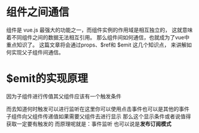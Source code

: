 
# 组件之间通信

组件是 vue.js 最强大的功能之一，而组件实例的作用域是相互独立的，
这就意味着不同组件之间的数据无法相互引用。
那么组件间如何通信，也就成为了vue中重点知识了。
这篇文章将会通过props、$ref和 $emit 这几个知识点，
来讲解如何实现父子组件间通信。

# $emit的实现原理

因为子组件进行传值其父组件应该有一个触发条件

而去知道何时触发可以进行监听在这里你可以使用点击事件也可以是其他的事件
子组件向父组件传递值如果需要父组件去进行显示 那么这个显示条件或者说值得获取一定要有触发的
而原理呢就是：事件监听
也可以说是**发布订阅模式**
